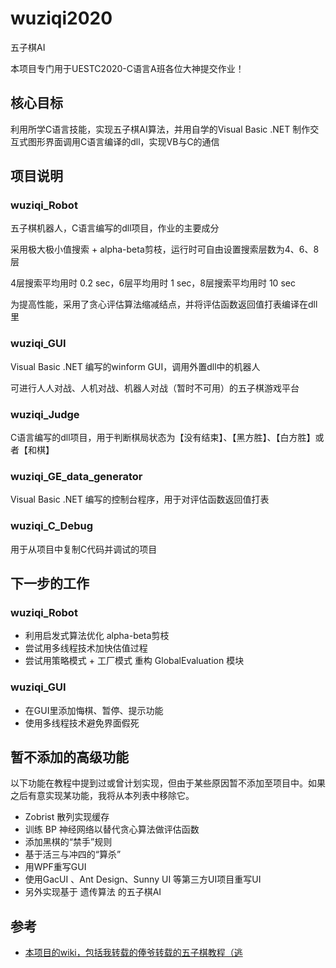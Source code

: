 # wuziqi2020
五子棋AI

本项目专门用于UESTC2020-C语言A班各位大神提交作业！

## 核心目标
利用所学C语言技能，实现五子棋AI算法，并用自学的Visual Basic .NET 制作交互式图形界面调用C语言编译的dll，实现VB与C的通信

## 项目说明

### wuziqi_Robot

五子棋机器人，C语言编写的dll项目，作业的主要成分

采用极大极小值搜索 + alpha-beta剪枝，运行时可自由设置搜索层数为4、6、8层

4层搜索平均用时 0.2 sec，6层平均用时 1 sec，8层搜索平均用时 10 sec

为提高性能，采用了贪心评估算法缩减结点，并将评估函数返回值打表编译在dll里

### wuziqi_GUI

Visual Basic .NET 编写的winform GUI，调用外置dll中的机器人

可进行人人对战、人机对战、机器人对战（暂时不可用）的五子棋游戏平台

### wuziqi_Judge

C语言编写的dll项目，用于判断棋局状态为【没有结束】、【黑方胜】、【白方胜】或者【和棋】

### wuziqi_GE_data_generator

Visual Basic .NET 编写的控制台程序，用于对评估函数返回值打表

### wuziqi_C_Debug

用于从项目中复制C代码并调试的项目

## 下一步的工作

### wuziqi_Robot

- 利用启发式算法优化 alpha-beta剪枝
- 尝试用多线程技术加快估值过程
- 尝试用策略模式 + 工厂模式 重构 GlobalEvaluation 模块

### wuziqi_GUI

- 在GUI里添加悔棋、暂停、提示功能
- 使用多线程技术避免界面假死

## 暂不添加的高级功能

以下功能在教程中提到过或曾计划实现，但由于某些原因暂不添加至项目中。如果之后有意实现某功能，我将从本列表中移除它。

- Zobrist 散列实现缓存
- 训练 BP 神经网络以替代贪心算法做评估函数
- 添加黑棋的“禁手”规则
- 基于活三与冲四的“算杀” 
- 用WPF重写GUI
- 使用GacUI 、Ant Design、Sunny UI 等第三方UI项目重写UI
- 另外实现基于 遗传算法 的五子棋AI

## 参考

- [本项目的wiki，包括我转载的俸爷转载的五子棋教程（逃](https://github.com/SMagic-L/wuziqi2020/wiki)

